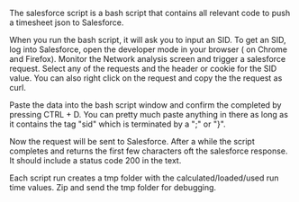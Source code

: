 The salesforce script is a bash script that contains all relevant code to push a timesheet json to Salesforce.

When you run the bash script, it will ask you to input an SID. To get an SID, log into Salesforce, open the developer mode in your browser (<F12> on Chrome and Firefox).
Monitor the Network analysis screen and trigger a salesforce request. Select any of the requests and the header or cookie for the SID value. You can also right click on the request and copy the the request as curl.

Paste the data into the bash script window and confirm the completed by pressing CTRL + D. You can pretty much paste anything in there as long as it contains the tag "sid" which is terminated by a ";" or "}".

Now the request will be sent to Salesforce. After a while the script completes and returns the first few characters oft the salesforce response. It should include a status code 200 in the text.

Each script run creates a tmp folder with the calculated/loaded/used run time values. Zip and send the tmp folder for debugging.
